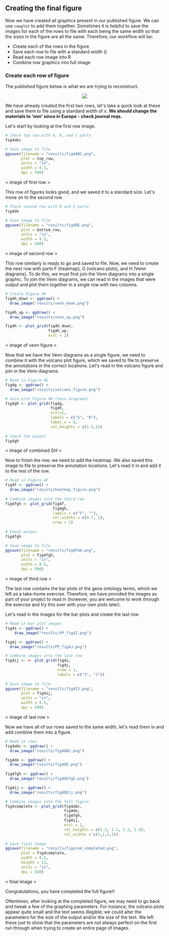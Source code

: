 ## Creating the final figure

Now we have created all graphics present in our published figure. We can use `cowplot` to add them together. Sometimes it is helpful to save the images for each of the rows to file with each being the same width so that the sizes in the figure are all the same. Therefore, our workflow will be:

  - Create each of the rows in the figure
  - Save each row to file with a standard width ()
  - Read each row image into R
  - Combine row graphics into full image

### Create each row of figure

The published figure below is what we are trying to reconstruct. 

<p align="center">
<img src="../img/figure_to_create.jpg">
</p>

We have already created the first two rows, let's take a quick look at these and save them to file using a standard width of x. **We should change the materials to 'mm' since in Europe - check journal reqs.**

Let's start by looking at the first row image.

```r
# Check top row with A, B, and C parts
fig4abc

# Save image to file
ggsave(filename = "results/fig4ABC.png", 
       plot = top_row,
       units = "in", 
       width = 8.5,
       dpi = 500)
```

< image of first row >

This row of figures looks good, and we saved it to a standard size. Let's move on to the second row.

```r
# Check second row with D and E parts
fig4de

# Save image to file
ggsave(filename = "results/fig4DE.png", 
       plot = bottom_row,
       units = "in", 
       width = 8.5,
       dpi = 500)
```

< image of second row >

This row similarly is ready to go and saved to file. Now, we need to create the next row with parts F (heatmap), G (volcano plots), and H (Venn diagrams). To do this, we must first join the Venn diagrams into a single graphic. To join the Venn diagrams, we can read in the images that were output and plot them together in a single row with two columns. 

```r
# Create Figure 4H
fig4h_down <- ggdraw() +
  draw_image("results/venn_down.png")

fig4h_up <- ggdraw() +
  draw_image("results/venn_up.png")

fig4h <- plot_grid(fig4h_down,
                   fig4h_up,
                   ncol = 2)
```

< image of venn figure >

Now that we have the Venn diagrams as a single figure, we need to combine it with the volcano plot figure, which we saved to file to preserve the annotations in the correct locations. Let's read in the volcano figure and join in the Venn diagrams.

```r
# Read in Figure 4G
fig4g <- ggdraw() +
  draw_image("results/volcano_figure.png")

# Join with Figure 4H (Venn diagrams)
fig4gh <- plot_grid(fig4g,
                    fig4h,
                    ncol=1,
                    labels = c("G", "H"),
                    label_x = 0,
                    rel_heights = c(1.5,1))
                    
# Check the output
fig4gh
```

< image of combined GH >

Now to finish the row, we need to add the heatmap. We also saved this image to file to preserve the annotation locations. Let's read it in and add it to the rest of the row.

```r
# Read in Figure 4F
fig4f <- ggdraw() +
  draw_image("results/heatmap_figure.png")
  
# Combine images into the third row
fig4fgh <- plot_grid(fig4f,
                     fig4gh,
                     labels = c("F", ""),
                     rel_widths = c(0.7, 1),
                     nrow = 1)
                     
# Check output
fig4fgh

# Save image to file
ggsave(filename = "results/fig4FGH.png", 
       plot = fig4fgh,
       units = "in", 
       width = 8.5,
       dpi = 500)
```

< image of third row >

The last row contains the bar plots of the gene ontology terms, which we left as a take-home exercise. Therefore, we have provided the images as part of your project to read in (however, you are welcome to work through the exercise and try this over with your own plots later).

Let's read in the images for the bar plots and create the last row.

```r
# Read in bar plot images
fig4i <- ggdraw() +
    draw_image("results/PP_fig4I.png")

fig4j <- ggdraw() +
  draw_image("results/PP_fig4J.png")

# Combine images into the last row
fig4ij <- <- plot_grid(fig4i,
                       fig4j,
                       nrow = 1,
                       labels = c("I", "J"))
                       
# Save image to file
ggsave(filename = "results/fig4IJ.png", 
       plot = fig4ij,
       units = "in", 
       width = 8.5,
       dpi = 500)                       
```

< image of last row >

Now we have all of our rows saved to the same width, let's read them in and add combine them into a figure.

```r
# Read in rows
fig4abc <- ggdraw() +
  draw_image("results/fig4ABC.png")

fig4de <- ggdraw() +
  draw_image("results/fig4DE.png")
  
fig4fgh <- ggdraw() +
  draw_image("results/fig4DEfgh.png")  

fig4ij <- ggdraw() +
  draw_image("results/fig4DEij.png")

# Combine images into the full figure
fig4complete <- plot_grid(fig4abc,
                          fig4de,
                          fig4fgh,
                          fig4ij,
                          ncol = 1,
                          rel_heights = c(1.2, 1.2, 2.2, 1.4),
                          rel_widths = c(1,1,1,1))
                          
# Save final image
ggsave(filename = "results/figure4_completed.png",
       plot = fig4complete,
       width = 8.5,
       height = 13,
       units = "in",
       dpi = 500)
```

< final image >

Congratulations, you have completed the full figure!! 

Oftentimes, after looking at the completed figure, we may need to go back and tweak a few of the graphing parameters. For instance, the volcano plots appear quite small and the text seems illegible; we could alter the parameters for the size of the output and/or the size of the text. We left these just to show that the parameters are not always perfect on the first run through when trying to create an entire page of images.

